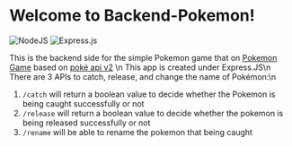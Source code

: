 <h1>Welcome to Backend-Pokemon!</h1>

![NodeJS](https://img.shields.io/badge/node.js-6DA55F?style=for-the-badge&logo=node.js&logoColor=white) ![Express.js](https://img.shields.io/badge/express.js-%23404d59.svg?style=for-the-badge&logo=express&logoColor=%2361DAFB)

This is the backend side for the simple Pokemon game that on [Pokemon Game](https://sleepy-kirch-f110ec.netlify.app/) based on [poké api v2](https://pokeapi.co/api/v2/) \n
This app is created under Express.JS\n
There are 3 APIs to catch, release, and change the name of Pokémon:\n
1. `/catch` will return a boolean value to decide whether the Pokemon is being caught successfully or not
2. `/release` will return a boolean value to decide whether the pokemon is being released successfully or not
3. `/rename` will be able to rename the pokemon that being caught



